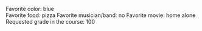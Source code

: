 Favorite color: blue    
Favorite food: pizza
Favorite musician/band: no
Favorite movie: home alone
Requested grade in the course: 100
